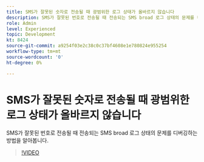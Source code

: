 ```yaml
---
title: SMS가 잘못된 숫자로 전송될 때 광범위한 로그 상태가 올바르지 않습니다
description: SMS가 잘못된 번호로 전송될 때 전송되는 SMS broad 로그 상태의 문제를 디버깅하는 방법을 알아봅니다.
role: Admin
level: Experienced
topic: Development
kt: 8424
source-git-commit: a9254f03e2c38c0c37bf4608e1e780824e955254
workflow-type: tm+mt
source-wordcount: '0'
ht-degree: 0%

---
```



# SMS가 잘못된 숫자로 전송될 때 광범위한 로그 상태가 올바르지 않습니다

SMS가 잘못된 번호로 전송될 때 전송되는 SMS broad 로그 상태의 문제를 디버깅하는 방법을 알아봅니다.

>[!VIDEO](https://video.tv.adobe.com/v/335980?quality=12)

